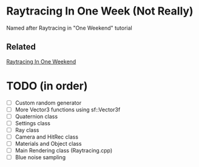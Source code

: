 # Raytracing In One Week (Not Really)
Named after Raytracing in "One Weekend" tutorial
## Related
[Raytracing In One Weekend](https://raytracing.github.io/books/RayTracingInOneWeekend.html)

# TODO (in order)
- [ ] Custom random generator
- [ ] More Vector3 functions using sf::Vector3f
- [ ] Quaternion class
- [ ] Settings class
- [ ] Ray class
- [ ] Camera and HitRec class
- [ ] Materials and Object class
- [ ] Main Rendering class (Raytracing.cpp)
- [ ] Blue noise sampling